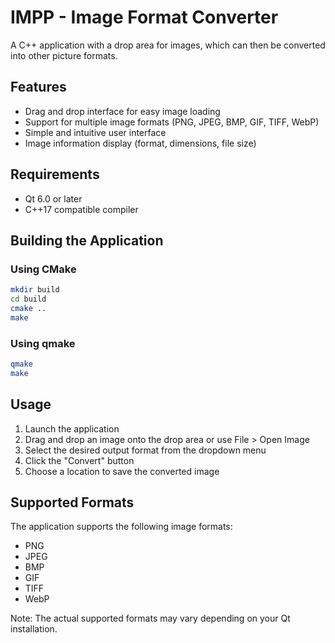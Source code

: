 # IMPP - Image Format Converter

A C++ application with a drop area for images, which can then be converted into other picture formats.

## Features

- Drag and drop interface for easy image loading
- Support for multiple image formats (PNG, JPEG, BMP, GIF, TIFF, WebP)
- Simple and intuitive user interface
- Image information display (format, dimensions, file size)

## Requirements

- Qt 6.0 or later
- C++17 compatible compiler

## Building the Application

### Using CMake

```bash
mkdir build
cd build
cmake ..
make
```

### Using qmake

```bash
qmake
make
```

## Usage

1. Launch the application
2. Drag and drop an image onto the drop area or use File > Open Image
3. Select the desired output format from the dropdown menu
4. Click the "Convert" button
5. Choose a location to save the converted image

## Supported Formats

The application supports the following image formats:

- PNG
- JPEG
- BMP
- GIF
- TIFF
- WebP

Note: The actual supported formats may vary depending on your Qt installation.
